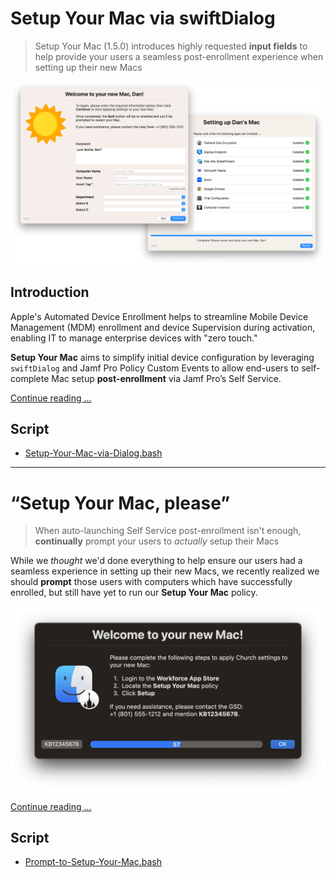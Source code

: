 # Setup Your Mac via swiftDialog

> Setup Your Mac (1.5.0) introduces highly requested **input fields** to help provide your users a seamless post-enrollment experience when setting up their new Macs

![Setup Your Mac (1.5.0)](images/Setup_Your_Mac_1.5.0.png "Setup Your Mac (1.5.0)")

## Introduction

Apple's Automated Device Enrollment helps to streamline Mobile Device Management (MDM) enrollment and device Supervision during activation, enabling IT to manage enterprise devices with "zero touch."

**Setup Your Mac** aims to simplify initial device configuration by leveraging `swiftDialog` and Jamf Pro Policy Custom Events to allow end-users to self-complete Mac setup **post-enrollment** via Jamf Pro’s Self Service.


[Continue reading …](https://snelson.us/setup-your-mac)

## Script
- [Setup-Your-Mac-via-Dialog.bash](Setup-Your-Mac-via-Dialog.bash)


---

# &ldquo;Setup Your Mac, please&rdquo;

> When auto-launching Self Service post-enrollment isn't enough, **continually** prompt your users to _actually_ setup their Macs

While we _thought_ we'd done everything to help ensure our users had a seamless experience in setting up their new Macs, we recently realized we should **prompt** those users with computers which have successfully enrolled, but still have yet to run our **Setup Your Mac** policy.

[<img alt="Setup Your Mac, please" src="images/Setup_Your_Mac_please.png" />](https://snelson.us/2022/07/setup-your-mac-please/)

[Continue reading …](https://snelson.us/2022/07/setup-your-mac-please/)

## Script
- [Prompt-to-Setup-Your-Mac.bash](Prompt-to-Setup-Your-Mac.bash)
